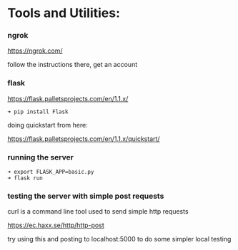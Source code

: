 # Tools and Utilities:

### ngrok

https://ngrok.com/

follow the instructions there, get an account

### flask

https://flask.palletsprojects.com/en/1.1.x/

```
➜ pip install Flask
```

doing quickstart from here:

https://flask.palletsprojects.com/en/1.1.x/quickstart/


### running the server

```
➜ export FLASK_APP=basic.py
➜ flask run
```

### testing the server with simple post requests

curl is a command line tool used to send simple http requests

https://ec.haxx.se/http/http-post

try using this and posting to localhost:5000 to do some simpler local testing
